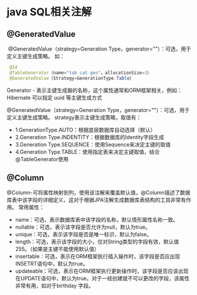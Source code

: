 # java SQL相关注解

## @GeneratedValue

​	@GeneratedValue（strategy=Generation Type，generator=""）：可选，用于定义主键生成策略。
如：

```java
 @Id
 @TableGenerator（name="tab cat gen"，allocationSize=1）
 @GeneratedValue（Strategy=GenerationType.Table）
```


Generator - 表示主键生成器的名称，这个属性通常和ORM框架相关，例如：Hibernate 可以指定 uuid 等主键生成方式

@GeneratedValue（strategy=Generation Type，generator=""）：可选，用于定义主键生成策略。
strategy表示主键生成策略，取值有：

* 1.GenerationType.AUTO：根据底层数据库自动选择（默认）
* 2.Generation Type.INDENTITY：根据数据库的Identity字段生成
* 3.Generation Type.SEQUENCE：使用Sequence来决定主键的取值
* 4.Generation Type.TABLE：使用指定表来决定主键取值，结合@TableGenerator使用

## @Column
@Column-可将属性映射到列，使用该注解来覆盖默认值，@Column描述了数据库表中该字段的详细定义，这对于根据JPA注解生成数据库表结构的工具非常有作用。
常用属性：

* name：可选，表示数据库表中该字段的名称，默认情形属性名称一致。
* nullable：可选，表示该字段是否允许为null，默认为true。
* unique：可选，表示该字段是否是唯一标识，默认为false。
* length：可选，表示该字段的大小，仅对String类型的字段有效，默认值255。（如果是主键不能使用默认值）
* insertable：可选，表示在ORM框架执行插入操作时，该字段是否应出现INSETRT语句中，默认为true。
* updateable：可选，表示在ORM框架执行更新操作时，该字段是否应该出现在UPDATE语句中，默认为true。对于一经创建就不可以更改的字段，该属性非常有用，如对于birthday 字段。